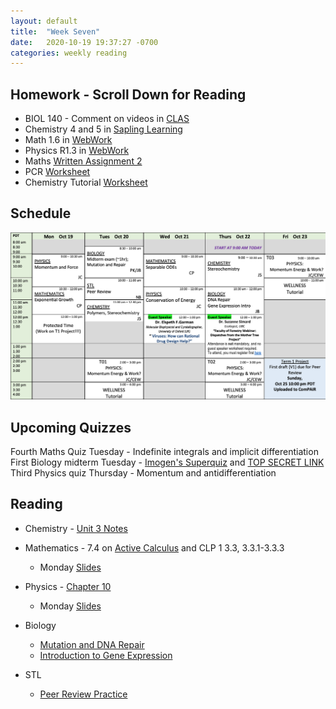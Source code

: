 ```yaml
---
layout: default
title:  "Week Seven"
date:   2020-10-19 19:37:27 -0700
categories: weekly reading
---
```


## Homework - Scroll Down for Reading
- BIOL 140 - Comment on videos in [CLAS](https://clas2.arts.ubc.ca/science)
- Chemistry 4 and 5 in [Sapling Learning](https://share.vidyard.com/watch/kMbhmAvMr9BESagCxpSTGS?)
- Math 1.6 in [WebWork](https://webwork.elearning.ubc.ca/webwork2/2020W1-2_SCIE_010_001/)
- Physics R1.3 in [WebWork](https://webwork.elearning.ubc.ca/webwork2/2020W1-2_SCIE_010_001/)
- Maths [Written Assignment 2](https://canvas.ubc.ca/courses/62921/files/10269487/download?wrap=1)
- PCR [Worksheet](https://1drv.ms/w/s!ArosazORtsD9pxXX8xYHRZsU7C76?e=d1a8gZ)
- Chemistry Tutorial [Worksheet](https://canvas.ubc.ca/courses/62920/assignments/707957)

## Schedule

![Week Seven Schedule](/assets/w7schedule.png)

## Upcoming Quizzes

Fourth Maths Quiz Tuesday - Indefinite integrals and implicit differentiation
First Biology midterm Tuesday - [Imogen's Superquiz](https://canvas.ubc.ca/courses/62806/modules/items/2474689) and [TOP SECRET LINK](https://www.icloud.com/iclouddrive/0Pl3FKesyDC77RiDvovgS9Gjw#2019_Quiz_5_DNA_repli)
Third Physics quiz Thursday - Momentum and antidifferentiation


## Reading

- Chemistry - [Unit 3 Notes](https://canvas.ubc.ca/courses/62920/modules/307465)

- Mathematics - 7.4 on [Active Calculus](https://activecalculus.org/) and CLP 1 3.3, 3.3.1-3.3.3
	- Monday [Slides](https://canvas.ubc.ca/courses/62921/files/10470997/download?wrap=1)


- Physics - [Chapter 10](https://canvas.ubc.ca/courses/62922/modules/items/2077993)
	- Monday [Slides](https://canvas.ubc.ca/courses/62922/files/10381214/download?wrap=1)


- Biology
	- [Mutation and DNA Repair](https://canvas.ubc.ca/courses/62806/modules/items/1883025)
	- [Introduction to Gene Expression](https://canvas.ubc.ca/courses/62806/modules/items/1883028)

- STL
	- [Peer Review Practice](https://canvas.ubc.ca/courses/62807/files/10501112/download?download_frd=1)